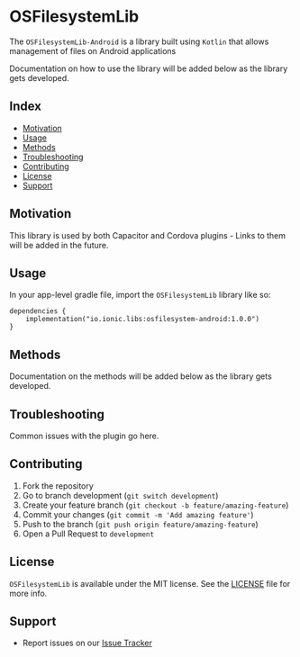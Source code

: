 # OSFilesystemLib

The `OSFilesystemLib-Android` is a library built using `Kotlin` that allows management of files on Android applications

Documentation on how to use the library will be added below as the library gets developed.


## Index

- [Motivation](#motivation)
- [Usage](#usage)
- [Methods](#methods)
- [Troubleshooting](#troubleshooting)
- [Contributing](#contributing)
- [License](#license)
- [Support](#support)

## Motivation

This library is used by both Capacitor and Cordova plugins - Links to them will be added in the future.

## Usage

In your app-level gradle file, import the `OSFilesystemLib` library like so:

```
dependencies {
    implementation("io.ionic.libs:osfilesystem-android:1.0.0")
}
```

## Methods

Documentation on the methods will be added below as the library gets developed.


## Troubleshooting

Common issues with the plugin go here.

## Contributing

1. Fork the repository
2. Go to branch development (`git switch development`)
3. Create your feature branch (`git checkout -b feature/amazing-feature`)
4. Commit your changes (`git commit -m 'Add amazing feature'`)
5. Push to the branch (`git push origin feature/amazing-feature`)
6. Open a Pull Request to `development`

## License

`OSFilesystemLib` is available under the MIT license. See the [LICENSE](LICENSE) file for more info.

## Support

- Report issues on our [Issue Tracker](https://github.com/ionic-team/OSFilesystemLib-Android/issues)